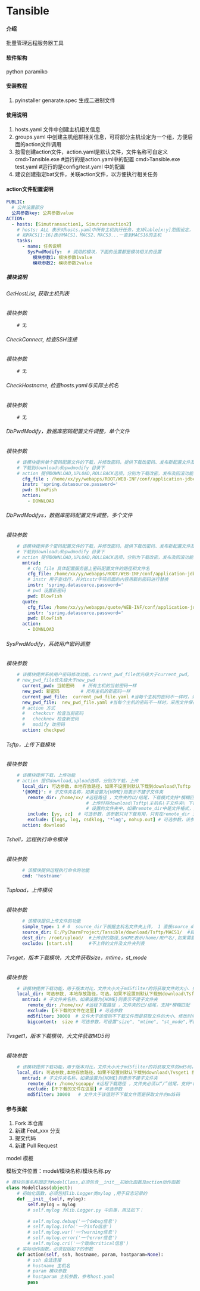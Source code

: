 # Tansible

#### 介绍
批量管理远程服务器工具

#### 软件架构
python paramiko 


#### 安装教程

1.  pyinstaller  genarate.spec 生成二进制文件


#### 使用说明

1.  hosts.yaml 文件中创建主机相关信息
2.  groups.yaml 中创建主机组群相关信息，可将部分主机设定为一个组，方便后面的action文件调用
3.  按需创建action文件，action.yaml是默认文件，文件名称可自定义
    cmd>Tansible.exe #运行的是action.yaml中的配置
    cmd>Tansible.exe test.yaml #运行的是config/test.yaml 中的配置
4.  建议创建指定bat文件，关联action文件，以方便执行相关任务

#### action文件配置说明
```yaml
PUBLIC:
  # 公共设置部分
  公共参数key: 公共参数value
ACTION:
  - hosts: [Simutransaction1, Simutransaction2]  
    # hosts: ALL 表示对hosts.yaml中所有主机执行任务，支持lable[x:y]范围设定，
    # 如MACS[1:16]表示MACS1、MACS2、MACS3...一直到MACS16的主机
    tasks:
      - name: 任务说明
        SysPwdModify:  # 调用的模块，下面的设置都是模块相关的设置       
          模块参数1: 模块参数1value
          模块参数2: 模块参数2value
```

##### 模块说明
###### GetHostList, 获取主机列表
*模块参数*

        # 无
###### CheckConnect, 检查SSH连接
*模块参数*

        # 无
###### CheckHostname, 检查hosts.yaml与实际主机名
*模块参数*

        # 无
###### DbPwdModify，数据库密码配置文件调整，单个文件
*模块参数*

```yaml
    # 该模块提供单个密码配置文件的下载，并修改密码，提供下载改密码、发布新配置文件及回滚功能
    # 下载到download\dbpwdmodify 目录下
    # action 提供DOWNLOAD,UPLOAD,ROLLBACK选项，分别为下载改密，发布及回滚功能
      cfg_file : /home/xx/yy/webapps/ROOT/WEB-INF/conf/application-jdbc.properties 
      instr: 'spring.datasource.password=' 
      pwd: BlowFish
      action:
        - DOWNLOAD
```

###### DbPwdModifys，数据库密码配置文件调整，多个文件
*模块参数*

```yaml
    # 该模块提供多个密码配置文件的下载，并修改密码，提供下载改密码、发布新配置文件及回滚功能
    # 下载到download\dbpwdmodify 目录下
    # action 提供DOWNLOAD,UPLOAD,ROLLBACK选项，分别为下载改密，发布及回滚功能
      mntrad:
        # cfg_file 具体配置服务器上密码配置文件的路径和文件名
        cfg_file: /home/xx/yy/webapps/ROOT/WEB-INF/conf/application-jdbc.properties
        # instr 用于查找行，并对instr字符后面的内容用新的密码进行替换
        instr: 'spring.datasource.password='
        # pwd 设置新密码
        pwd: BlowFish
      quote:
        cfg_file: /home/xx/yy/webapps/quote/WEB-INF/conf/application-jdbc.properties
        instr: 'spring.datasource.password='
        pwd: BlowFish
      action:
        - DOWNLOAD
```
###### SysPwdModify，系统用户密码调整
*模块参数*

```yaml
    # 该模块提供系统用户密码修改功能，current_pwd_file优先级大于current_pwd,
    # new_pwd_file优先级大于new_pwd
      current_pwd: 当前密码   # 所有主机的当前密码一样
      new_pwd: 新密码        # 所有主机的新密码一样
      current_pwd_file:  current_pwd_file.yaml #当每个主机的密码不一样时，采用文件保存当前密码
      new_pwd_file:  new_pwd_file.yaml #当每个主机的密码不一样时，采用文件保存新密码
      # action 方式
      #   checkcur 检查当前密码
      #   checknew 检查新密码
      #   modify 改密码
      action: checkpwd
```
###### Tsftp，上传下载模块
*模块参数*

```yaml
    # 该模块提供下载，上传功能        
    # action 提供download,upload选项，分别为下载，上传
      local_dir: 可选参数，本地存放路径，如果不设置则默认下载到download\Tsftp 目录下
      '{HOME}': # 子文件夹名称，如果设置为{HOME}则表示不建子文件夹
        remote_dir: /home/xx/ #远程路径 ，文件夹的以/结尾，下载模式支持*模糊匹配,$HOME表示/home/用户名/
                              # 上传时将download\Tsftp\主机名\子文件夹\ 下面的文件上传到remote_dir
                              # 设置的文件夹中，如果remote_dir中是文件格式，则去掉最后文件名只取目录
        include: [yy, zz]  # 可选参数，该参数只对下载有用，只有在remote_dir 为文件夹（以/结尾）时，才支持include设置,否则无效
        exclude: [logs, log, csdklog, '*log', nohup.out] # 可选参数，该参数只对下载有用
      action: download 
```
###### Tshell，远程执行命令模块
*模块参数*

```yaml
      # 该模块提供运程执行命令的功能
      cmd: 'hostname'
```
###### Tupload，上传模块
*模块参数*

```yaml
      # 该模块提供上传文件的功能
      simple_type: 1 # 0  source_dir下根据主机名文件夹上传， 1 直接source_dir
      source_dir: E:/PyCharmProject/Tansible/download/Tsftp/MACS1/  #目录以linux格式设置
      dest_dir: /root/upload/  #上传目的路径,$HOME表示/home/用户名/,如果需要上传多个路径可以用[路径1,路径2，路径3]的形式
      exclude: [start.sh]      #不上传的文件及文件夹列表
```
###### Tvsget，版本下载模块，大文件获取size，mtime，st_mode
*模块参数*

```yaml
    # 该模块提供下载功能，用于版本对比，文件大小大于md5filter的将获取文件的大小、修改时间及st_mode，而不下载文件
    local_dir: 可选参数, 本地存放路径，可选，如果不设置则默认下载到download\Tsftp 目录下
      mntrad: # 子文件夹名称，如果设置为{HOME}则表示不建子文件夹
        remote_dir: /home/xx/ #远程下载路径 ，文件夹的已/结尾，支持*模糊匹配           
        exclude: [不下载的文件在这里] # 可选参数
        md5filter: 30000  # 文件大于该值则不下载文件而是获取文件的大小、修改时间及st_mode
        bigcontent:  size # 可选参数，可设置"size", "mtime", "st_mode",不配置则默认全部获取
```
###### Tvsget1，版本下载模块，大文件获取MD5码
*模块参数*

```yaml
    # 该模块提供下载功能，用于版本对比，文件大小大于md5filter的将获取文件的md5码，而不下载文件
    local_dir: 可选参数,本地存放路径，如果不设置则默认下载到download\Tvsget1 目录下
      mntrad: # 子文件夹名称，如果设置为{HOME}则表示不建子文件夹
        remote_dir: /home/sgeapp/ #远程下载路径 ，文件夹必须以“/”结尾，支持*模糊匹配
        exclude: [不下载的文件在这里] # 可选参数
        md5filter: 30000   # 文件大于该值则不下载文件而是获取文件的md5码
```


#### 参与贡献

1.  Fork 本仓库
2.  新建 Feat_xxx 分支
3.  提交代码
4.  新建 Pull Request

model 模板

模板文件位置：model/模块名称/模块名称.py

```python
# 模块的类名称固定为ModelClass,必须包含__init__初始化函数及action动作函数
class ModelClass(object):
    # 初始化函数，必须包括lib.Logger类mylog ,用于日志记录的
    def __init__(self, mylog):
        self.mylog = mylog
        # self.mylog 为lib.Logger.py 中的类，用法如下：
        
        # self.mylog.debug('一个debug信息')
        # self.mylog.info('一个info信息')
        # self.mylog.war('一个warning信息')
        # self.mylog.error('一个error信息')
        # self.mylog.cri('一个致命critical信息')
    # 实际动作函数，必须包括如下的参数
    def action(self, ssh, hostname, param, hostparam=None):
        # ssh 会话连接
        # hostname 主机名
        # param 模块参数
        # hostparam 主机参数，参考host.yaml
        pass
```


